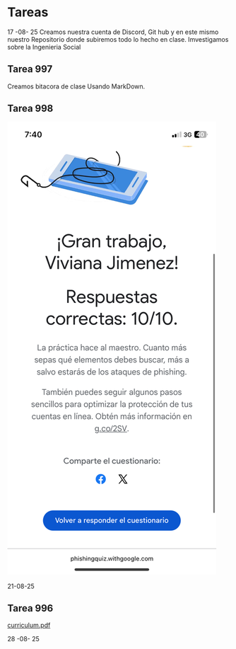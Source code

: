 # Tareas

17 -08- 25
Creamos nuestra cuenta de Discord, Git hub y en este mismo nuestro Repositorio donde subiremos todo lo hecho en clase.
Imvestigamos sobre la Ingenieria Social

## Tarea 997

Creamos bitacora de clase Usando MarkDown.


## Tarea 998

![alt text](Tareadephishing.png)

21-08-25

## Tarea 996 
[curriculum.pdf](https://github.com/user-attachments/files/22077966/curriculum.pdf)

28 -08- 25
